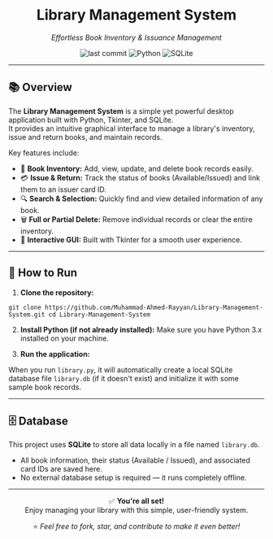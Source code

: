 <div align="center">

# Library Management System

*Effortless Book Inventory & Issuance Management*

![last commit](https://img.shields.io/github/last-commit/Muhammad-Ahmed-Rayyan/Library-Management-System)
![Python](https://img.shields.io/badge/Python-90%25-3776AB?logo=python&logoColor=white)
![SQLite](https://img.shields.io/badge/SQLite-10%25-003B57?logo=sqlite&logoColor=white)

</div>

---

## 📚 Overview

The **Library Management System** is a simple yet powerful desktop application built with Python, Tkinter, and SQLite.  
It provides an intuitive graphical interface to manage a library's inventory, issue and return books, and maintain records.

Key features include:

- 📖 **Book Inventory:** Add, view, update, and delete book records easily.
- 💳 **Issue & Return:** Track the status of books (Available/Issued) and link them to an issuer card ID.
- 🔍 **Search & Selection:** Quickly find and view detailed information of any book.
- 🗑️ **Full or Partial Delete:** Remove individual records or clear the entire inventory.
- 🎨 **Interactive GUI:** Built with Tkinter for a smooth user experience.

---

## 🚀 How to Run

1. **Clone the repository:**

`git clone https://github.com/Muhammad-Ahmed-Rayyan/Library-Management-System.git
cd Library-Management-System`


2. **Install Python (if not already installed):**
Make sure you have Python 3.x installed on your machine.

3. **Run the application:**


When you run `library.py`, it will automatically create a local SQLite database file `library.db` (if it doesn't exist) and initialize it with some sample book records.

---

## 🗄️ Database

This project uses **SQLite** to store all data locally in a file named `library.db`.  
- All book information, their status (Available / Issued), and associated card IDs are saved here.
- No external database setup is required — it runs completely offline.

---

<div align="center">

✅ **You're all set!**  
Enjoy managing your library with this simple, user-friendly system.

⭐ *Feel free to fork, star, and contribute to make it even better!*

</div>
